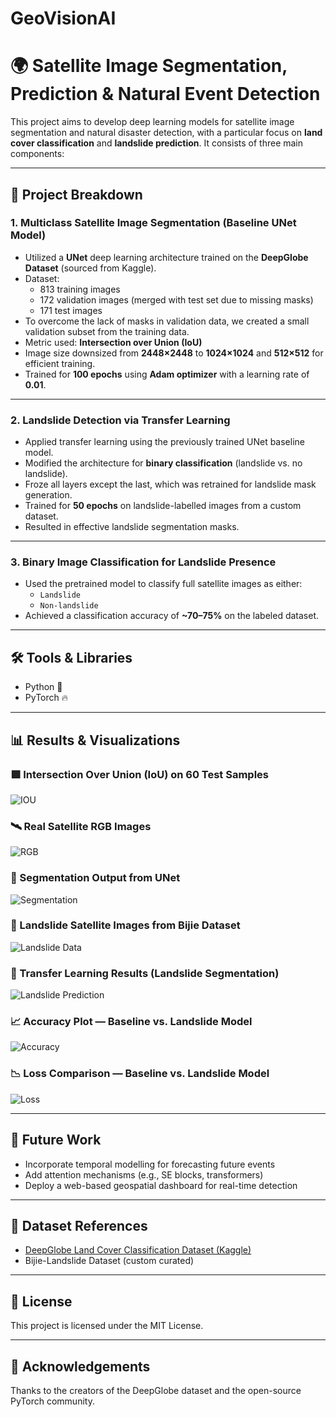 # GeoVisionAI

# 🌍 Satellite Image Segmentation, Prediction & Natural Event Detection

This project aims to develop deep learning models for satellite image segmentation and natural disaster detection, with a particular focus on **land cover classification** and **landslide prediction**. It consists of three main components:

---

## 🔧 Project Breakdown

### 1. **Multiclass Satellite Image Segmentation (Baseline UNet Model)**
- Utilized a **UNet** deep learning architecture trained on the **DeepGlobe Dataset** (sourced from Kaggle).
- Dataset:
  - 813 training images
  - 172 validation images (merged with test set due to missing masks)
  - 171 test images
- To overcome the lack of masks in validation data, we created a small validation subset from the training data.
- Metric used: **Intersection over Union (IoU)**
- Image size downsized from **2448×2448** to **1024×1024** and **512×512** for efficient training.
- Trained for **100 epochs** using **Adam optimizer** with a learning rate of **0.01**.

---

### 2. **Landslide Detection via Transfer Learning**
- Applied transfer learning using the previously trained UNet baseline model.
- Modified the architecture for **binary classification** (landslide vs. no landslide).
- Froze all layers except the last, which was retrained for landslide mask generation.
- Trained for **50 epochs** on landslide-labelled images from a custom dataset.
- Resulted in effective landslide segmentation masks.

---

### 3. **Binary Image Classification for Landslide Presence**
- Used the pretrained model to classify full satellite images as either:
  - `Landslide`
  - `Non-landslide`
- Achieved a classification accuracy of **~70–75%** on the labeled dataset.

---

## 🛠️ Tools & Libraries
- Python 🐍
- PyTorch 🔥

---

## 📊 Results & Visualizations

### 🟩 Intersection Over Union (IoU) on 60 Test Samples
![IOU](https://user-images.githubusercontent.com/32778343/153116591-9d57737f-ec65-48ff-8db6-dc6a124e2fcc.JPG)

### 🛰️ Real Satellite RGB Images
![RGB](https://user-images.githubusercontent.com/32778343/153116593-32cd15b7-1247-4644-8eac-990465029c38.JPG)

### 🎯 Segmentation Output from UNet
![Segmentation](https://user-images.githubusercontent.com/32778343/153116594-a56d00d5-206e-4326-add6-efc919e63161.JPG)

### 🌋 Landslide Satellite Images from Bijie Dataset
![Landslide Data](https://user-images.githubusercontent.com/32778343/153116595-33407ee6-e110-48db-aa59-00f1f8425837.JPG)

### 🧠 Transfer Learning Results (Landslide Segmentation)
![Landslide Prediction](https://user-images.githubusercontent.com/32778343/153116596-a62314ff-472b-4d71-b4ea-26150caa2ea6.JPG)

### 📈 Accuracy Plot — Baseline vs. Landslide Model
![Accuracy](https://user-images.githubusercontent.com/32778343/153116597-55d20cfb-7945-4085-b421-a2de63343206.JPG)

### 📉 Loss Comparison — Baseline vs. Landslide Model
![Loss](https://user-images.githubusercontent.com/32778343/153116598-2f448421-ac99-4106-8796-88fb0330d995.JPG)

---

## 📌 Future Work
- Incorporate temporal modelling for forecasting future events
- Add attention mechanisms (e.g., SE blocks, transformers)
- Deploy a web-based geospatial dashboard for real-time detection

---

## 📁 Dataset References
- [DeepGlobe Land Cover Classification Dataset (Kaggle)](https://www.kaggle.com/c/deepglobe-land-cover-classification-challenge)
- Bijie-Landslide Dataset (custom curated)

---

## 📜 License
This project is licensed under the MIT License.

---

## 🙌 Acknowledgements
Thanks to the creators of the DeepGlobe dataset and the open-source PyTorch community.

